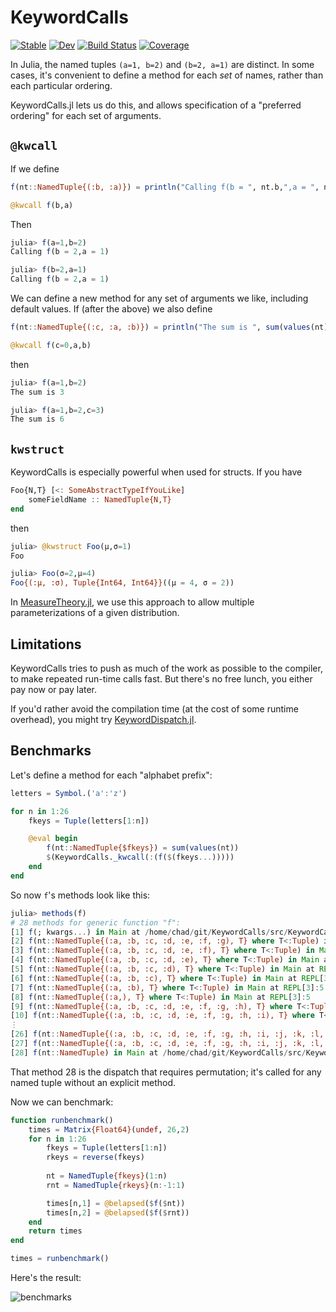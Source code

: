 # KeywordCalls

[![Stable](https://img.shields.io/badge/docs-stable-blue.svg)](https://cscherrer.github.io/KeywordCalls.jl/stable)
[![Dev](https://img.shields.io/badge/docs-dev-blue.svg)](https://cscherrer.github.io/KeywordCalls.jl/dev)
[![Build Status](https://github.com/cscherrer/KeywordCalls.jl/workflows/CI/badge.svg)](https://github.com/cscherrer/KeywordCalls.jl/actions)
[![Coverage](https://codecov.io/gh/cscherrer/KeywordCalls.jl/branch/master/graph/badge.svg)](https://codecov.io/gh/cscherrer/KeywordCalls.jl)


In Julia, the named tuples `(a=1, b=2)` and `(b=2, a=1)` are distinct. In some cases, it's convenient to define a method for each _set_ of names, rather than each particular ordering. 

KeywordCalls.jl lets us do this, and allows specification of a "preferred ordering" for each set of arguments.

## `@kwcall`

If we define
```julia
f(nt::NamedTuple{(:b, :a)}) = println("Calling f(b = ", nt.b,",a = ", nt.a, ")")

@kwcall f(b,a)
```

Then

```julia
julia> f(a=1,b=2)
Calling f(b = 2,a = 1)

julia> f(b=2,a=1)
Calling f(b = 2,a = 1)
```

We can define a new method for any set of arguments we like, including default values. If (after the above) we also define

```julia
f(nt::NamedTuple{(:c, :a, :b)}) = println("The sum is ", sum(values(nt)))

@kwcall f(c=0,a,b)
```

then

```julia
julia> f(a=1,b=2)
The sum is 3

julia> f(a=1,b=2,c=3)
The sum is 6
```

## `kwstruct`

KeywordCalls is especially powerful when used for structs. If you have
```julia
Foo{N,T} [<: SomeAbstractTypeIfYouLike]
    someFieldName :: NamedTuple{N,T}
end
```

then

```julia
julia> @kwstruct Foo(μ,σ=1)
Foo

julia> Foo(σ=2,μ=4)
Foo{(:μ, :σ), Tuple{Int64, Int64}}((μ = 4, σ = 2))
```

In [MeasureTheory.jl](https://github.com/cscherrer/MeasureTheory.jl), we use this approach to allow multiple parameterizations of a given distribution.



## Limitations

KeywordCalls tries to push as much of the work as possible to the compiler, to make repeated run-time calls fast. But there's no free lunch, you either pay now or pay later.

If you'd rather avoid the compilation time (at the cost of some runtime overhead), you might try [KeywordDispatch.jl](https://github.com/simonbyrne/KeywordDispatch.jl).

## Benchmarks

Let's define a method for each "alphabet prefix":
```julia
letters = Symbol.('a':'z')

for n in 1:26
    fkeys = Tuple(letters[1:n])

    @eval begin
        f(nt::NamedTuple{$fkeys}) = sum(values(nt))
        $(KeywordCalls._kwcall(:(f($(fkeys...)))))
    end
end
```

So now `f`'s methods look like this:
```julia
julia> methods(f)
# 28 methods for generic function "f":
[1] f(; kwargs...) in Main at /home/chad/git/KeywordCalls/src/KeywordCalls.jl:52
[2] f(nt::NamedTuple{(:a, :b, :c, :d, :e, :f, :g), T} where T<:Tuple) in Main at REPL[3]:5
[3] f(nt::NamedTuple{(:a, :b, :c, :d, :e, :f), T} where T<:Tuple) in Main at REPL[3]:5
[4] f(nt::NamedTuple{(:a, :b, :c, :d, :e), T} where T<:Tuple) in Main at REPL[3]:5
[5] f(nt::NamedTuple{(:a, :b, :c, :d), T} where T<:Tuple) in Main at REPL[3]:5
[6] f(nt::NamedTuple{(:a, :b, :c), T} where T<:Tuple) in Main at REPL[3]:5
[7] f(nt::NamedTuple{(:a, :b), T} where T<:Tuple) in Main at REPL[3]:5
[8] f(nt::NamedTuple{(:a,), T} where T<:Tuple) in Main at REPL[3]:5
[9] f(nt::NamedTuple{(:a, :b, :c, :d, :e, :f, :g, :h), T} where T<:Tuple) in Main at REPL[3]:5
[10] f(nt::NamedTuple{(:a, :b, :c, :d, :e, :f, :g, :h, :i), T} where T<:Tuple) in Main at REPL[3]:5
⋮
[26] f(nt::NamedTuple{(:a, :b, :c, :d, :e, :f, :g, :h, :i, :j, :k, :l, :m, :n, :o, :p, :q, :r, :s, :t, :u, :v, :w, :x, :y), T} where T<:Tuple) in Main at REPL[3]:5
[27] f(nt::NamedTuple{(:a, :b, :c, :d, :e, :f, :g, :h, :i, :j, :k, :l, :m, :n, :o, :p, :q, :r, :s, :t, :u, :v, :w, :x, :y, :z), T} where T<:Tuple) in Main at REPL[3]:5
[28] f(nt::NamedTuple) in Main at /home/chad/git/KeywordCalls/src/KeywordCalls.jl:50
```

That method 28 is the dispatch that requires permutation; it's called for any named tuple without an explicit method.

Now we can benchmark:
```julia
function runbenchmark()
    times = Matrix{Float64}(undef, 26,2)
    for n in 1:26
        fkeys = Tuple(letters[1:n])
        rkeys = reverse(fkeys)
        
        nt = NamedTuple{fkeys}(1:n)
        rnt = NamedTuple{rkeys}(n:-1:1)

        times[n,1] = @belapsed($f($nt))
        times[n,2] = @belapsed($f($rnt))
    end
    return times
end

times = runbenchmark()
```

Here's the result:

![benchmarks](https://user-images.githubusercontent.com/1184449/116616679-d2abef00-a8f1-11eb-9507-0af267fa37cb.png)
